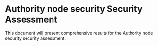 # Authority node security Security Assessment

This document will present comprehensive results for the Authority node security security assessment.
